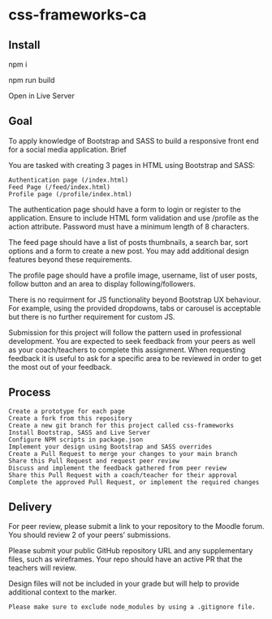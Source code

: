 # css-frameworks-ca

## Install

npm i

npm run build

Open in Live Server

## Goal

To apply knowledge of Bootstrap and SASS to build a responsive front end for a social media application.
Brief

You are tasked with creating 3 pages in HTML using Bootstrap and SASS:

    Authentication page (/index.html)
    Feed Page (/feed/index.html)
    Profile page (/profile/index.html)

The authentication page should have a form to login or register to the application. Ensure to include HTML form validation and use /profile as the action attribute. Password must have a minimum length of 8 characters.

The feed page should have a list of posts thumbnails, a search bar, sort options and a form to create a new post. You may add additional design features beyond these requirements.

The profile page should have a profile image, username, list of user posts, follow button and an area to display following/followers.

There is no requirment for JS functionality beyond Bootstrap UX behaviour. For example, using the provided dropdowns, tabs or carousel is acceptable but there is no further requirement for custom JS.

Submission for this project will follow the pattern used in professional development. You are expected to seek feedback from your peers as well as your coach/teachers to complete this assignment. When requesting feedback it is useful to ask for a specific area to be reviewed in order to get the most out of your feedback.

## Process

    Create a prototype for each page
    Create a fork from this repository
    Create a new git branch for this project called css-frameworks
    Install Bootstrap, SASS and Live Server
    Configure NPM scripts in package.json
    Implement your design using Bootstrap and SASS overrides
    Create a Pull Request to merge your changes to your main branch
    Share this Pull Request and request peer review
    Discuss and implement the feedback gathered from peer review
    Share this Pull Request with a coach/teacher for their approval
    Complete the approved Pull Request, or implement the required changes

## Delivery

For peer review, please submit a link to your repository to the Moodle forum. You should review 2 of your peers’ submissions.

Please submit your public GitHub repository URL and any supplementary files, such as wireframes. Your repo should have an active PR that the teachers will review.

Design files will not be included in your grade but will help to provide additional context to the marker.

    Please make sure to exclude node_modules by using a .gitignore file.
